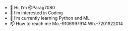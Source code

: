 - 👋 Hi, I’m @Parag7080
- 👀 I’m interested in Coding
- 🌱 I’m currently learning Python and ML
- 📫 How to reach me Mo.-9106997914 Wh.-7201922014

<!---
Parag7080/Parag7080 is a ✨ special ✨ repository because its `README.md` (this file) appears on your GitHub profile.
You can click the Preview link to take a look at your changes.
--->
